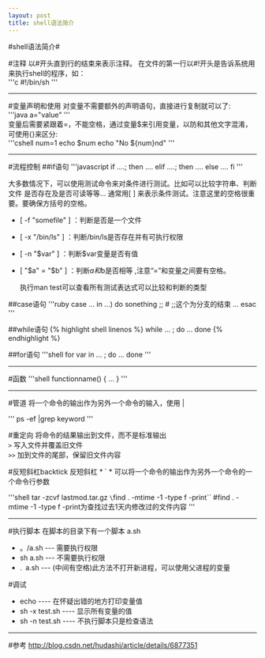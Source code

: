 ```yaml
---
layout: post
title: shell语法简介
---
```


#shell语法简介#
   
#注释
  以#开头直到行的结束来表示注释。
  在文件的第一行以#!开头是告诉系统用来执行shell的程序，如：  
'''c
   #!/bin/sh
'''

-----

#变量声明和使用
  对变量不需要额外的声明语句，直接进行复制就可以了:  
'''java
   a="value"
'''  
   变量后需要紧跟着=，不能空格，通过变量$来引用变量，以防和其他文字混淆，可使用{}来区分:  
'''cshell
   num=1
   echo $num
   echo "No ${num}nd"
'''

-----

#流程控制
##if语句
'''javascript
  if ....; then 
    .... 
  elif ....; then 
    .... 
  else 
    .... 
  fi
'''
   
  大多数情况下，可以使用测试命令来对条件进行测试。比如可以比较字符串、判断文件
是否存在及是否可读等等… 
通常用[ ] 来表示条件测试。注意这里的空格很重要。要确保方括号的空格。 
* [ -f "somefile" ] ：判断是否是一个文件 
* [ -x "/bin/ls" ] ：判断/bin/ls是否存在并有可执行权限 
* [ -n "$var" ] ：判断$var变量是否有值 
* [ "$a" = "$b" ] ：判断$a和$b是否相等 ,注意“=”和变量之间要有空格。

  执行man test可以查看所有测试表达式可以比较和判断的类型

##case语句
'''ruby
  case ... in
  ...)  do sonething
  ;;    # ;;这个为分支的结束
  ...
  esac
'''

##while语句
{% highlight shell linenos %}
  while ... ; do
  ...
  done
{% endhighlight %}

##for语句
'''shell
  for var in ... ; do
  ...
  done
'''

-----

#函数
'''shell
  functionname()
  {
    ...
  }
'''

-----

#管道
  将一个命令的输出作为另外一个命令的输入，使用 |

'''
  ps -ef |grep keyword
'''

#重定向
  将命令的结果输出到文件，而不是标准输出  
  `>` 写入文件并覆盖旧文件   
  `>>` 加到文件的尾部，保留旧文件内容

#反短斜杠backtick
  反短斜杠 * ` * 可以将一个命令的输出作为另外一个命令的一个命令行参数
  
'''shell
  tar -zcvf lastmod.tar.gz `\`find . -mtime -1 -type f -print\``
  #find . -mtime -1 -type f -print为查找过去1天内修改过的文件内容
'''

-----

#执行脚本
  在脚本的目录下有一个脚本 a.sh
* 。/a.sh --- 需要执行权限 
* sh a.sh --- 不需要执行权限
* .` `a.sh  --- (中间有空格)此方法不打开新进程，可以使用父进程的变量

#调试
* echo          ---- 在怀疑出错的地方打印变量值
* sh -x test.sh ---- 显示所有变量的值
* sh -n test.sh ---- 不执行脚本只是检查语法

-----
#参考
<http://blog.csdn.net/hudashi/article/details/6877351>